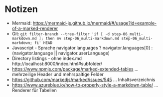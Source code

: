 Notizen
=======

- Mermaid: https://mermaid-js.github.io/mermaid/#/usage?id=example-of-a-marked-renderer
- Git: `git filter-branch --tree-filter 'if [ -d step-06_multi-markdown.md ]; then mv step-06_multi-markdown.md step-06_multi-markdown; fi' HEAD`
- Javascript - Sprache
  navigator.languages
  ? navigator.languages[0]
  : (navigator.language || navigator.userLanguage)
- Directory listings - ohne index.md
  http://localhost:8000/index.html#subfolder/
- https://www.npmjs.com/package/marked-extended-tables ... mehrzeilige Header und mehrspaltige Felder
- https://github.com/markedjs/marked/issues/545 ... Inhaltsverzeichnis
- https://www.azureblue.io/how-to-properly-style-a-markdown-table/ ... Renderer für Tabellen
